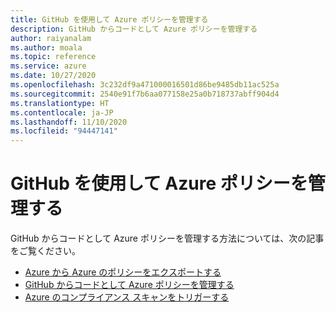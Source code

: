 ```yaml
---
title: GitHub を使用して Azure ポリシーを管理する
description: GitHub からコードとして Azure ポリシーを管理する
author: raiyanalam
ms.author: moala
ms.topic: reference
ms.service: azure
ms.date: 10/27/2020
ms.openlocfilehash: 3c232df9a471000016501d86be9485db11ac525a
ms.sourcegitcommit: 2540e91f7b6aa077158e25a0b718737abff904d4
ms.translationtype: HT
ms.contentlocale: ja-JP
ms.lasthandoff: 11/10/2020
ms.locfileid: "94447141"
---
```

# <a name="manage-azure-policies-with-github"></a>GitHub を使用して Azure ポリシーを管理する

GitHub からコードとして Azure ポリシーを管理する方法については、次の記事をご覧ください。

- [ Azure から Azure のポリシーをエクスポートする](https://docs.microsoft.com/azure/governance/policy/how-to/export-resources)   
- [GitHub からコードとして Azure ポリシーを管理する](https://docs.microsoft.com/azure/governance/policy/tutorials/policy-as-code-github)
- [Azure のコンプライアンス スキャンをトリガーする](https://docs.microsoft.com/azure/governance/policy/how-to/get-compliance-data#on-demand-evaluation-scan)  
